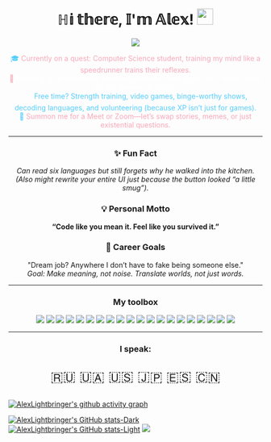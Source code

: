 <h1 align="center">ℍ𝕚 𝕥𝕙𝕖𝕣𝕖, 𝕀'𝕞 𝔸𝕝𝕖𝕩!
<img src="https://github.com/blackcater/blackcater/raw/main/images/Hi.gif" height="32"/></h1>

<p align="center">
  <img src="https://readme-typing-svg.herokuapp.com?font=Fira+Code&duration=3000&pause=800&color=55CDFC&center=true&vCenter=true&width=435&lines=Computer+Science+student.;Backend+%26+Frontend+Explorer.;NLP+Curious.;UI+Button+Judger."/>
</p>

<ul align="center" style="list-style:none;padding:0;">
  <li>
    <span style="color:#55CDFC;">🎓</span>
    <span style="color:#F7A8B8;">Currently on a quest: Computer Science student, training my mind like a speedrunner trains their reflexes.</span>
  </li>
  <li>
    <span style="color:#F7A8B8;">🌱</span>
    <span style="color:#FFF;">Leveling up in Backend & Frontend wizardry. Side quest: NLP magic. Boss battle: Unsmug buttons.</span>
  </li>
  <li>
    <span style="color:#FFF;">✍️</span>
    <span style="color:#55CDFC;">Free time? Strength training, video games, binge-worthy shows, decoding languages, and volunteering (because XP isn’t just for games).</span>
  </li>
  <li>
    <span style="color:#55CDFC;">💬</span>
    <span style="color:#F7A8B8;">Summon me for a Meet or Zoom—let’s swap stories, memes, or just existential questions.</span>
  </li>
</ul>

---

<h3 align="center">✨ Fun Fact</h3>

<p align="center">
    <i>
        Can read six languages but still forgets why he walked into the kitchen.<br>
        (Also might rewrite your entire UI just because the button looked “a little smug”).
    </i>
</p>

<h3 align="center">💡 Personal Motto</h3>
<p align="center">
    <b>“Code like you mean it. Feel like you survived it.”</b>
</p>

<h3 align="center">🚀 Career Goals</h3>
<p align="center">
    "Dream job? Anywhere I don’t have to fake being someone else."<br>
    <i>Goal: Make meaning, not noise. Translate worlds, not just words.</i>
</p>

---

<h3 align="center">My toolbox</h3>

<p align="center">
    <!-- Languages & Frameworks -->
    <img src="https://img.shields.io/badge/Python-14354C?style=for-the-badge&logo=python&logoColor=white">
    <img src="https://img.shields.io/badge/JavaScript-F7DF1E?style=for-the-badge&logo=javascript&logoColor=black">
    <img src="https://img.shields.io/badge/Django-092E20?style=for-the-badge&logo=django&logoColor=white">
    <img src="https://img.shields.io/badge/FastAPI-005571?style=for-the-badge&logo=fastapi">
    <img src="https://img.shields.io/badge/Flask-000000?style=for-the-badge&logo=flask&logoColor=white">
    <img src="https://img.shields.io/badge/-ReactJs-61DAFB?logo=react&logoColor=white&style=for-the-badge">
    <img src="https://img.shields.io/badge/css3-%231572B6.svg?style=for-the-badge&logo=css3&logoColor=white">
    <img src="https://img.shields.io/badge/HTML5-E34F26?style=for-the-badge&logo=html5&logoColor=white">
    <img src="https://img.shields.io/badge/bootstrap-%238511FA.svg?style=for-the-badge&logo=bootstrap&logoColor=white">
    <img src="https://img.shields.io/badge/SQLite-07405E?style=for-the-badge&logo=sqlite&logoColor=white">
    <img src="https://img.shields.io/badge/PostgreSQL-316192?style=for-the-badge&logo=postgresql&logoColor=white">
    <img src="https://img.shields.io/badge/SQLAlchemy-00A95C?style=for-the-badge&logo=SQLAlchemy&logoColor=white">
    <img src="https://img.shields.io/badge/MongoDB-4EA94B?style=for-the-badge&logo=mongodb&logoColor=white">
    <img src="https://img.shields.io/badge/pytest-black?style=for-the-badge&logo=pytest&logoColor=white">
    <img src="https://img.shields.io/badge/unittest-5251a8?style=for-the-badge&logo=unittest&logoColor=white">
    <img src="https://img.shields.io/badge/locust-539967?style=for-the-badge&logo=locust&logoColor=white">
    <img src="https://img.shields.io/badge/docker-%230db7ed.svg?style=for-the-badge&logo=docker&logoColor=white">
    <img src="https://img.shields.io/badge/poetry-00779c?style=for-the-badge&logo=poetry&logoColor=white">
    <img src="https://img.shields.io/badge/manjaro-35BF5C?style=for-the-badge&logo=manjaro&logoColor=white">
    <img src="https://img.shields.io/badge/black-000000?style=for-the-badge&logo=black&logoColor=white">
</p>

---

<h3 align="center">I speak:</h3>
<p align="center" style="font-size:2em;">🇷🇺 🇺🇦 🇺🇸 🇯🇵 🇪🇸 🇨🇳</p>

[![AlexLightbringer's github activity graph](https://github-readme-activity-graph.vercel.app/graph?username=AlexLightbringer&bg_color=0000&color=570518&line=9e9e9e&point=24292e&area=true&hide_border=true)](https://github.com/ashutosh00710/github-readme-activity-graph)

[![AlexLightbringer's GitHub stats-Dark](https://github-readme-stats.vercel.app/api?username=AlexLightbringer&show_icons=true&theme=dracula#gh-dark-mode-only)](https://github.com/anuraghazra/github-readme-stats#gh-dark-mode-only)
[![AlexLightbringer's GitHub stats-Light](https://github-readme-stats.vercel.app/api?username=AlexLightbringer&show_icons=true&theme=default#gh-light-mode-only)](https://github.com/anuraghazra/github-readme-stats#gh-light-mode-only)
![](http://github-profile-summary-cards.vercel.app/api/cards/repos-per-language?username=AlexLightbringer&theme=dracula)
